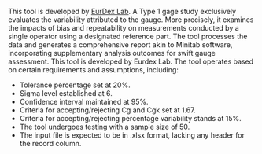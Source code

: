 This tool is developed by <a href="https://eurdexlab.se/">EurDex Lab</a>.
A Type 1 gage study exclusively evaluates the variability attributed to the gauge. More precisely, it examines the impacts of bias and repeatability on measurements conducted by a single operator using a designated reference part. The tool processes the data and generates a comprehensive report akin to Minitab software, incorporating supplementary analysis outcomes for swift gauge assessment. This tool is developed by Eurdex Lab.
The tool operates based on certain requirements and assumptions, including:

 - Tolerance percentage set at 20%.
 - Sigma level established at 6.
 - Confidence interval maintained at 95%.
 - Criteria for accepting/rejecting Cg and Cgk set at 1.67.
 - Criteria for accepting/rejecting percentage variability stands at 15%.
 - The tool undergoes testing with a sample size of 50.
 - The input file is expected to be in .xlsx format, lacking any header for the record column.
